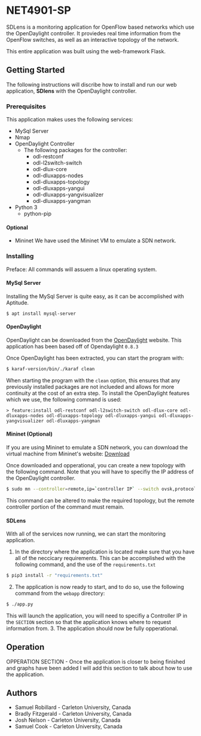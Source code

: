 # NET4901-SP
SDLens is a monitoring application for OpenFlow based networks which use the OpenDaylight controller. It proviedes real time information from the OpenFlow switches, as well as an interactive topology of the network.

This entire application was built using the web-framework Flask.

## Getting Started
The following instructions will discribe how to install and run our web application, **SDlens** with the OpenDaylight controller.
### Prerequisites
This application makes uses the following services:
- MySql Server
- Nmap
- OpenDaylight Controller
  - The following packages for the controller:
    - odl-restconf
    - odl-l2switch-switch
    - odl-dlux-core
    - odl-dluxapps-nodes
    - odl-dluxapps-topology
    - odl-dluxapps-yangui
    - odl-dluxapps-yangvisualizer
    - odl-dluxapps-yangman
- Python 3
  - python-pip

#### Optional
- Mininet
We have used the Mininet VM to emulate a SDN network.

### Installing
Preface: All commands will assuem a linux operating system.

#### MySql Server
Installing the MySql Server is quite easy, as it can be accomplished with Aptitude.

```
$ apt install mysql-server
```

#### OpenDaylight
OpenDaylight can be downloaded from the [OpenDaylight](https://www.opendaylight.org/) website. This application has been based off of Opendaylight `0.8.3`

Once OpenDaylight has been extracted, you can start the program with:

```bash
$ karaf-version/bin/./karaf clean
```

When starting the program with the `clean` option, this ensures that any previously installed packages are not inclueded and allows for more continuity at the cost of an extra step. To install the OpenDaylight features which we use, the following command is used:

```
> feature:install odl-restconf odl-l2switch-switch odl-dlux-core odl-dluxapps-nodes odl-dluxapps-topology odl-dluxapps-yangui odl-dluxapps-yangvisualizer odl-dluxapps-yangman
```

#### Mininet (Optional)
If you are using Mininet to emulate a SDN network, you can download the virtual machine from Mininet's website: [Download](https://github.com/mininet/mininet/wiki/Mininet-VM-Images)

Once downloaded and opperational, you can create a new topology with the following command. Note that you will have to specifiy the IP address of the OpenDaylight controller.

```bash
$ sudo mn --controller=remote,ip=`controller IP` --switch ovsk,protocols=OpenFLow13 --topo Topology of your choice
```

This command can be altered to make the required topology, but the remote controller portion of the command must remain.

#### SDLens
With all of the services now running, we can start the monitoring application.
1. In the directory where the application is located make sure that you have all of the neccicary requirements. This can be accomplished with the following command, and the use of the `requirements.txt`

```bash
$ pip3 install -r "requirements.txt"
```

2. The application is now ready to start, and to do so, use the following command from the `webapp` directory:

```bash
$ ./app.py
```

This will launch the application, you will need to specifiy a Controller IP in the `SECTION` section so that the application knows where to request information from.
3. The application should now be fully opperational.

## Operation
OPPERATION SECTION - Once the application is closer to being finished and graphs have been added I will add this section to talk about how to use the application.

## Authors
- Samuel Robillard - Carleton University, Canada
- Bradly Fitzgerald - Carleton University, Canada
- Josh Nelson - Carleton University, Canada
- Samuel Cook - Carleton University, Canada